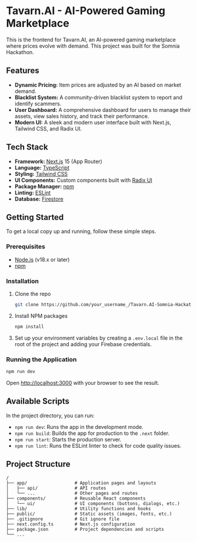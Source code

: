 # Tavarn.AI - AI-Powered Gaming Marketplace

This is the frontend for Tavarn.AI, an AI-powered gaming marketplace where prices evolve with demand. This project was built for the Somnia Hackathon.

## Features

- **Dynamic Pricing:** Item prices are adjusted by an AI based on market demand.
- **Blacklist System:** A community-driven blacklist system to report and identify scammers.
- **User Dashboard:** A comprehensive dashboard for users to manage their assets, view sales history, and track their performance.
- **Modern UI:** A sleek and modern user interface built with Next.js, Tailwind CSS, and Radix UI.

## Tech Stack

- **Framework:** [Next.js](https://nextjs.org/) 15 (App Router)
- **Language:** [TypeScript](https://www.typescriptlang.org/)
- **Styling:** [Tailwind CSS](https://tailwindcss.com/)
- **UI Components:** Custom components built with [Radix UI](https://www.radix-ui.com/)
- **Package Manager:** [npm](https://www.npmjs.com/)
- **Linting:** [ESLint](https://eslint.org/)
- **Database:** [Firestore](https://firebase.google.com/docs/firestore)

## Getting Started

To get a local copy up and running, follow these simple steps.

### Prerequisites

- [Node.js](https://nodejs.org/en/) (v18.x or later)
- [npm](https://www.npmjs.com/)

### Installation

1. Clone the repo
   ```sh
   git clone https://github.com/your_username_/Tavarn.AI-Somnia-Hackathon-.git
   ```
2. Install NPM packages
   ```sh
   npm install
   ```
3. Set up your environment variables by creating a `.env.local` file in the root of the project and adding your Firebase credentials.

### Running the Application

```bash
npm run dev
```

Open [http://localhost:3000](http://localhost:3000) with your browser to see the result.

## Available Scripts

In the project directory, you can run:

- `npm run dev`: Runs the app in the development mode.
- `npm run build`: Builds the app for production to the `.next` folder.
- `npm run start`: Starts the production server.
- `npm run lint`: Runs the ESLint linter to check for code quality issues.

## Project Structure

```
/
├── app/                  # Application pages and layouts
│   ├── api/              # API routes
│   └── ...               # Other pages and routes
├── components/           # Reusable React components
│   └── ui/               # UI components (buttons, dialogs, etc.)
├── lib/                  # Utility functions and hooks
├── public/               # Static assets (images, fonts, etc.)
├── .gitignore            # Git ignore file
├── next.config.ts        # Next.js configuration
├── package.json          # Project dependencies and scripts
└── ...
```
